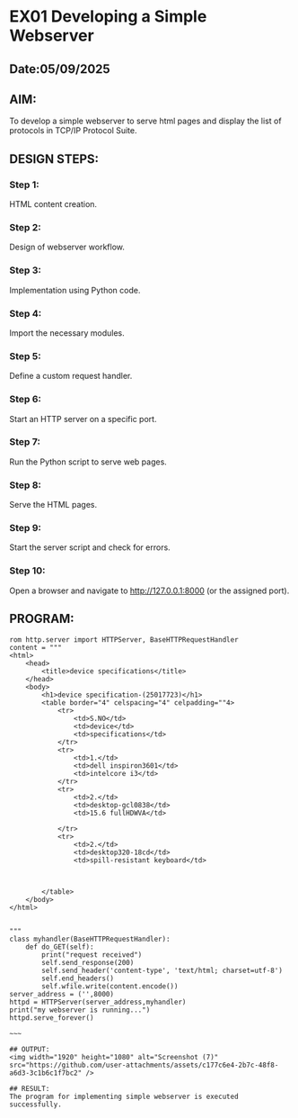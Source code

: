 # EX01 Developing a Simple Webserver
## Date:05/09/2025

## AIM:
To develop a simple webserver to serve html pages and display the list of protocols in TCP/IP Protocol Suite.

## DESIGN STEPS:
### Step 1: 
HTML content creation.

### Step 2:
Design of webserver workflow.

### Step 3:
Implementation using Python code.

### Step 4:
Import the necessary modules.

### Step 5:
Define a custom request handler.

### Step 6:
Start an HTTP server on a specific port.

### Step 7:
Run the Python script to serve web pages.

### Step 8:
Serve the HTML pages.

### Step 9:
Start the server script and check for errors.

### Step 10:
Open a browser and navigate to http://127.0.0.1:8000 (or the assigned port).

## PROGRAM:
```
rom http.server import HTTPServer, BaseHTTPRequestHandler
content = """
<html>
    <head>
        <title>device specifications</title>
    </head>
    <body>
        <h1>device specification-(25017723)</h1>
        <table border="4" celspacing="4" celpadding=""4> 
            <tr>
                <td>S.NO</td>
                <td>device</td>
                <td>specifications</td>
            </tr>
            <tr>
                <td>1.</td>
                <td>dell inspiron3601</td>
                <td>intelcore i3</td>
            </tr>
            <tr>
                <td>2.</td>
                <td>desktop-gcl0838</td>
                <td>15.6 fullHDWVA</td>

            </tr>
            <tr>
                <td>2.</td>
                <td>desktop320-18cd</td>
                <td>spill-resistant keyboard</td>
            
            
            
        </table>
    </body>
</html>


"""
class myhandler(BaseHTTPRequestHandler):
    def do_GET(self):
        print("request received")
        self.send_response(200)
        self.send_header('content-type', 'text/html; charset=utf-8')
        self.end_headers()
        self.wfile.write(content.encode())
server_address = ('',8000)
httpd = HTTPServer(server_address,myhandler)
print("my webserver is running...")
httpd.serve_forever()

~~~

## OUTPUT:
<img width="1920" height="1080" alt="Screenshot (7)" src="https://github.com/user-attachments/assets/c177c6e4-2b7c-48f8-a6d3-3c1b6c1f7bc2" />

## RESULT:
The program for implementing simple webserver is executed successfully.

